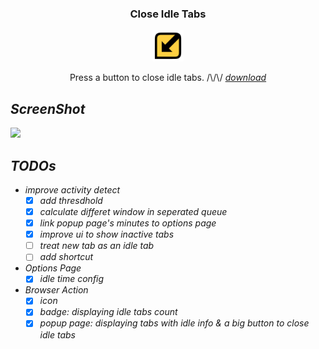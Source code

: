 <p align="center">
  <h3 align="center">Close Idle Tabs</h3>
  <p align="center">
  <img src="https://github.com/AnNOtis/close-idle-tabs/raw/master/src/assets/logo-128x128.png" width="50" height="50" />
  <p>
  <p align="center">Press a button to close idle tabs. /\/\/ <a href="https://chrome.google.com/webstore/detail/close-idle-tabs/eikegnblaefhggcbhmklebbedapcljmj"><i>download</a></p>
</p>

## ScreenShot

<img src="https://raw.githubusercontent.com/AnNOtis/close-idle-tabs/master/misc/demo.gif" width="240" />

## TODOs

- improve activity detect
  - [x] add thresdhold
  - [x] calculate differet window in seperated queue
  - [x] link popup page's minutes to options page
  - [x] improve ui to show inactive tabs
  - [ ] treat new tab as an idle tab
  - [ ] add shortcut
- Options Page
  - [x] idle time config
- Browser Action
  - [x] icon
  - [x] badge: displaying idle tabs count
  - [x] popup page: displaying tabs with idle info & a big button to close idle tabs

